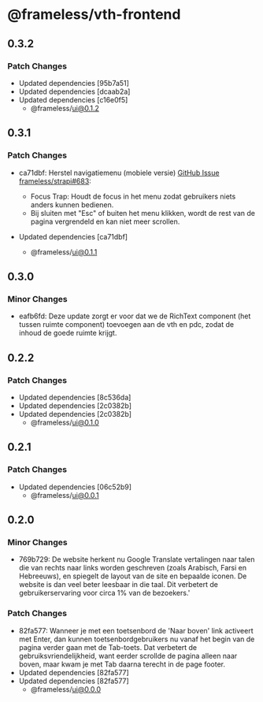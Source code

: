 # @frameless/vth-frontend

## 0.3.2

### Patch Changes

- Updated dependencies [95b7a51]
- Updated dependencies [dcaab2a]
- Updated dependencies [c16e0f5]
  - @frameless/ui@0.1.2

## 0.3.1

### Patch Changes

- ca71dbf: Herstel navigatiemenu (mobiele versie) [GitHub Issue frameless/strapi#683](https://github.com/frameless/strapi/issues/683):

  - Focus Trap: Houdt de focus in het menu zodat gebruikers niets anders kunnen bedienen.
  - Bij sluiten met "Esc" of buiten het menu klikken, wordt de rest van de pagina vergrendeld en kan niet meer scrollen.

- Updated dependencies [ca71dbf]
  - @frameless/ui@0.1.1

## 0.3.0

### Minor Changes

- eafb6fd: Deze update zorgt er voor dat we de RichText component (het tussen ruimte component) toevoegen aan de vth en pdc, zodat de inhoud de goede ruimte krijgt.

## 0.2.2

### Patch Changes

- Updated dependencies [8c536da]
- Updated dependencies [2c0382b]
- Updated dependencies [2c0382b]
  - @frameless/ui@0.1.0

## 0.2.1

### Patch Changes

- Updated dependencies [06c52b9]
  - @frameless/ui@0.0.1

## 0.2.0

### Minor Changes

- 769b729: De website herkent nu Google Translate vertalingen naar talen die van rechts naar links worden geschreven (zoals Arabisch, Farsi en Hebreeuws), en spiegelt de layout van de site en bepaalde iconen. De website is dan veel beter leesbaar in die taal. Dit verbetert de gebruikerservaring voor circa 1% van de bezoekers.'

### Patch Changes

- 82fa577: Wanneer je met een toetsenbord de 'Naar boven' link activeert met Enter, dan kunnen toetsenbordgebruikers nu vanaf het begin van de pagina verder gaan met de Tab-toets. Dat verbetert de gebruiksvriendelijkheid, want eerder scrollde de pagina alleen naar boven, maar kwam je met Tab daarna terecht in de page footer.
- Updated dependencies [82fa577]
- Updated dependencies [82fa577]
  - @frameless/ui@0.0.0
